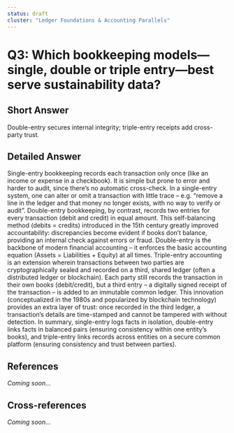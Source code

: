 ```yaml
---
status: draft
cluster: "Ledger Foundations & Accounting Parallels"
---
```


# Q3: Which bookkeeping models—single, double or triple entry—best serve sustainability data?

## Short Answer

Double-entry secures internal integrity; triple-entry receipts add cross-party trust.

## Detailed Answer

Single-entry bookkeeping records each transaction only once (like an income or expense in a checkbook). It is simple but prone to error and harder to audit, since there’s no automatic cross-check. In a single-entry system, one can alter or omit a transaction with little trace – e.g. “remove a line in the ledger and that money no longer exists, with no way to verify or audit”. Double-entry bookkeeping, by contrast, records two entries for every transaction (debit and credit) in equal amount. This self-balancing method (debits = credits) introduced in the 15th century greatly improved accountability: discrepancies become evident if books don’t balance, providing an internal check against errors or fraud. Double-entry is the backbone of modern financial accounting – it enforces the basic accounting equation (Assets = Liabilities + Equity) at all times.
Triple-entry accounting is an extension wherein transactions between two parties are cryptographically sealed and recorded on a third, shared ledger (often a distributed ledger or blockchain). Each party still records the transaction in their own books (debit/credit), but a third entry – a digitally signed receipt of the transaction – is added to an immutable common ledger. This innovation (conceptualized in the 1980s and popularized by blockchain technology) provides an extra layer of trust: once recorded in the third ledger, a transaction’s details are time-stamped and cannot be tampered with without detection. In summary, single-entry logs facts in isolation, double-entry links facts in balanced pairs (ensuring consistency within one entity’s books), and triple-entry links records across entities on a secure common platform (ensuring consistency and trust between parties).

## References

*Coming soon...*

## Cross-references

*Coming soon...*